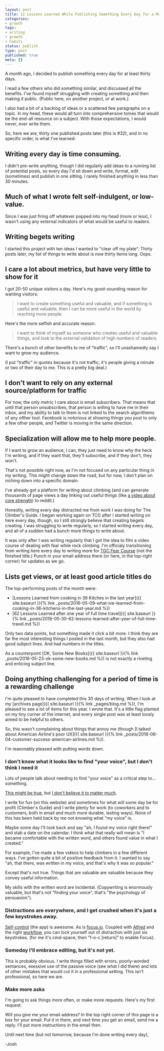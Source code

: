 ```yaml
---
layout: post
title: 12 Lessons Learned While Publishing Something Every Day for a Month
categories:
- growth
tags:
- writing
- growth
- habits
status: publish
type: post
published: true
meta: {}
---
```


A month ago, I decided to publish something every day for at least thirty days.

I read a few others who did something similar, and discussed all the benefits. I've found myself struggling with creating something and then making it public. (Public here, on another project, or at work.)

I also had a bit of a backlog of ideas or a scattered few paragraphs on a topic. In my head, these would all turn into comprehensive tomes that would be the end-all resource on a subject. With those expectations, I would never, ever write them.

So, here we are, thirty one published posts later (this is \#32), and in no specific order, is what I've learned:

## Writing every day is time consuming.

I didn't pre-write anything, though I did regularly add ideas to a running list of potential posts, so every day I'd sit down and write, format, edit (sometimes) and publish in one sitting. I rarely finished anything in less than 30 minutes.

## Much of what I wrote felt self-indulgent, or low-value.

Since I was just firing off whatever popped into my head (more or less), I wasn't using any external indicators of what would be useful to readers.

## Writing begets writing

I started this project with ten ideas I wanted to "clear off my plate". Thirty posts later, my list of things to write about is now thirty items long. Oops.

## I care a lot about metrics, but have very little to show for it

I got 20-50 unique visitors a day. Here's my good-sounding reason for wanting visitors:

> I want to create something useful and valuable, and if something is useful and valuable, then I can be more useful in the world by reaching more people.

Here's the more selfish and accurate reason:

> I want to think of myself as someone who creates useful and valuable things, and look to the external validation of high numbers of readers.


There's a bunch of other benefits to me of "traffic", so I'll unashamedly say I want to grow my audience.

(I put "traffic" in quotes because it's not traffic, it's people giving a minute or two of their day to me. This is a pretty big deal.)

## I don't want to rely on any external source/platform for traffic

For now, the only metric I care about is email subscribers. That means that until that person unsubscribes, that person is willing to have me in their inbox, and my ability to talk to them is not linked to the search algorithems of any ofther tool. Facebook is notorious at showing things you post to only a few other people, and Twitter is moving in the same direction.

## Specialization will allow me to help more people.

If I want to grow an audience, I can, they just need to know why the heck I'm writing, and if they want that, they'll subscribe, and if they don't, they won't.

That's not possible right now, as I'm not focused on any particular thing in my writing. This might change down the road, but for now, I don't plan on niching down into a specific domain.

I've already got a platform for writing about climbing (and can generate thousands of page views a day linking out useful things (like [a video about core strength](http://www.climbersguide.co/the-only-core-exercises-youll-ever-need-upgrade/)) to reddit.)

Honestly, writing every day distracted me from work I was doing for The Climber's Guide. I began working again on TCG after I started writing on here every day, though, so I still strongly believe that creating begets creating. I was struggling to write regularly, so I started writing every day, and all of a sudden had a bunch more things to write about.

It was only after I was writing regularly that I got the idea to film a video course of dealing with fear while rock climbing. I'm officialy transitioning from writing here every day to writing more for [TGC Fear Course](http://climbersguide.co/conquer-fear-course) (not the finished title.) Punch in your email address there (or here, in the top-right corner) for updates as we go.

## Lists get views, or at least good article titles do

The top-performing posts of the month were:

 - [Lessons Learned from cooking in 36 Kitches in the last year]({{ site.baseurl }}{% link _posts/2016-05-09-what-ive-learned-from-cooking-in-36-kitchens-in-the-last-year.md %})
 - [62 Lessons Learned after one year of full time travel]({{ site.baseurl }}{% link _posts/2016-05-30-62-lessons-learned-after-year-of-full-time-travel.md %})
 
Only two data points, but something made it click a bit more. I think they are far the most interesting things I posted in the last month, but they also had good subject lines. And had numbers in the titles.

As a counterpoint [OK, Some New Books]({{ site.baseurl }}{% link _posts/2016-05-23-ok-some-new-books.md %}) is not exactly a riveting and enticing subject line.

## Doing anything challenging for a period of time is a rewarding challenge

I'm quite pleased to have completed this 30 days of writing. When I look at my
[archives page]({{ site.baseurl }}{% link _pages/blog.md %}), I'm pleased to see a lot of items for this year. I wrote that. It's a little flag planted on my tiny corner of the internet, and every single post was at least loosly aimed to be helpful to others. 

So, this wasn't complaining about things that annoy me (though [I talked about American Airline's poor UX]({{ site.baseurl }}{% link _posts/2016-06-04-customer-success-american-airlines.md %}). 

I'm reasonably pleased with putting words down.

### I don't know what it looks like to find "your voice", but I don't think I need it

Lots of people talk about needing to find "your voice" as a critical step to... something.

[This might be true](http://goinswriter.com/you-have-a-voice/), but [I don't believe it to matter much](http://www.theatlantic.com/entertainment/archive/2014/11/finding-your-voice-as-a-writer-overrated/382946/). 

I write for fun (on this website) and sometimes for what will some day be for profit (Climber's Guide) and I write plenty for work (to coworkers and to customers, both in email and much more durable, lasting ways). None of this has been held back by me not knowing what "my voice" is.

Maybe some day I'll look back and say "ah, I found my voice right there!" and stab a date on the calendar. I think what that really will mean is "I became comfortable with the written word, and others found value in what I created."

For example, I've made a few videos to help climbers in a few different ways. I've gotten quite a bit of positive feedback from it. I wanted to say "ah, that there, was written in my voice, and that's why it was so popular."

Except that's not true. Things that are valuable are valuable because they convey useful information. 

My skills with the written word are incidental. (Copywriting is enormously valuable, but that's not "finding your voice", that's "the psychology of persuasion").

### Distractions are everywhere, and I get crushed when it's just a few keystrokes away.

[Self-control](https://selfcontrolapp.com/) (the app) is awesome. As is [focus.io](http://www.focusapp.io/#focus-ios). Coupled with [Alfred](https://www.alfredapp.com/) and the right [workflow](https://heyfocus.com/scripting-focus-with-os-x-url-handlers/), you can lock yourself out of distraction with just six keystrokes. (for me it's cmd-space, then "f-o-c [return]" to enable Focus).

### Someday I'll embrace editing, but it's not yet.

This is probably obvious. I write things filled with errors, poorly-worded sentances, exessive use of the passive voice (see what I did there) and lots of other mistakes that would cut it in a professional setting. This isn't professional, so here we are.

### Make more asks

I'm going to ask things more often, or make more requests.
Here's my first request:

Will you give me your email address? In the top right corner of this page is a box for your email. Put it in there, and next time you get an email, send me a reply. I'll put more instructions in the email then.

Until next time (but not tomorrow, because I'm done writing every day),

\-Josh
